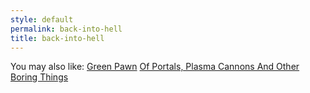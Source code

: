 ```yaml
---
style: default
permalink: back-into-hell
title: back-into-hell
---
```

You may also like:
[Green Pawn](http://scp-wiki.net/green-pawn)
[Of Portals,  Plasma Cannons And Other Boring Things](http://scp-wiki.net/of-portals-plasma-cannons-and-other-boring-things)